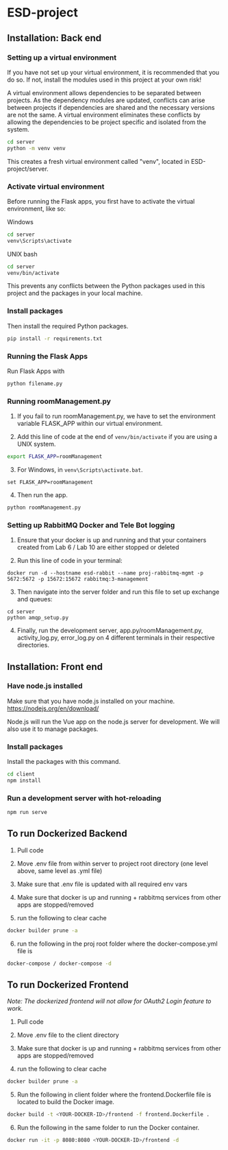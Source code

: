 # ESD-project

## Installation: Back end
### Setting up a virtual environment
If you have not set up your virtual environment, it is recommended that you do so. If not, install the modules used in this project at your own risk!

A virtual environment allows dependencies to be separated between projects. As the dependency modules are updated, conflicts can arise between projects if dependencies are shared and the necessary versions are not the same. A virtual environment eliminates these conflicts by allowing the dependencies to be project specific and isolated from the system.
```bash
cd server
python -m venv venv
```
This creates a fresh virtual environment called "venv", located in ESD-project/server.

### Activate virtual environment
Before running the Flask apps, you first have to activate the virtual environment, like so:

Windows
```bash
cd server
venv\Scripts\activate
```

UNIX bash
```bash
cd server
venv/bin/activate
```
This prevents any conflicts between the Python packages used in this project and the packages in your local machine.

### Install packages
Then install the required Python packages.
```bash
pip install -r requirements.txt
```

### Running the Flask Apps
Run Flask Apps with
```bash
python filename.py
```

### Running roomManagement.py
1. If you fail to run roomManagement.py, we have to set the environment variable FLASK_APP within our virtual environment.

2. Add this line of code at the end of <code>venv/bin/activate</code> if you are using a UNIX system. 
```bash
export FLASK_APP=roomManagement
```

3. For Windows, in <code>venv\Scripts\activate.bat</code>.
```batch
set FLASK_APP=roomManagement
```

4. Then run the app.
```bash
python roomManagement.py
```

### Setting up RabbitMQ Docker and Tele Bot logging
1. Ensure that your docker is up and running and that your containers created from Lab 6 / Lab 10 are either stopped or deleted

2. Run this line of code in your terminal:
```
docker run -d --hostname esd-rabbit --name proj-rabbitmq-mgmt -p 5672:5672 -p 15672:15672 rabbitmq:3-management
```

3. Then navigate into the server folder and run this file to set up exchange and queues:
```
cd server
python amqp_setup.py
```

4. Finally, run the development server, app.py/roomManagement.py, activity_log.py, error_log.py on 4 different terminals in their respective directories.

## Installation: Front end
### Have node.js installed
Make sure that you have node.js installed on your machine.
https://nodejs.org/en/download/

Node.js will run the Vue app on the node.js server for development. We will also use it to manage packages.
### Install packages
Install the packages with this command.
```bash
cd client
npm install
```

### Run a development server with hot-reloading
```bash
npm run serve
```

## To run Dockerized Backend 
1. Pull code 

2. Move .env file from within server to project root directory (one level above, same level as .yml file)

3. Make sure that .env file is updated with all required env vars 

4. Make sure that docker is up and running + rabbitmq services from other apps are stopped/removed

5. run the following to clear cache
```bash 
docker builder prune -a
```

6. run the following in the proj root folder where the docker-compose.yml file is
```bash
docker-compose / docker-compose -d 
```



## To run Dockerized Frontend
_Note: The dockerized frontend will not allow for OAuth2 Login feature to work._

1. Pull code

2. Move .env file to the client directory

3. Make sure that docker is up and running + rabbitmq services from other apps are stopped/removed

4. run the following to clear cache
```bash 
docker builder prune -a
```

5. Run the following in client folder where the frontend.Dockerfile file is located to build the Docker image.
```bash
docker build -t <YOUR-DOCKER-ID>/frontend -f frontend.Dockerfile .
```

6. Run the following in the same folder to run the Docker container. 
```bash
docker run -it -p 8080:8080 <YOUR-DOCKER-ID>/frontend -d
```
